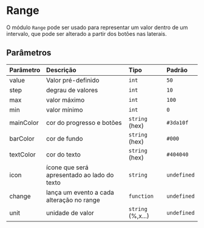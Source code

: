 # Range

O módulo `Range` pode ser usado para representar um valor dentro de um intervalo, que pode ser alterado a partir dos botões nas laterais.

<!-- @example ./example/Example.Html -->

## Parâmetros

| Parâmetro | Descrição                                     | Tipo              | Padrão      |
| :-------- | :-------------------------------------------- | :---------------- | :---------- |
| value     | Valor pré-definido                            | `int`             | `50`        |
| step      | degrau de valores                             | `int`             | `10`        |
| max       | valor máximo                                  | `int`             | `100`       |
| min       | valor mínimo                                  | `int`             | `0`         |
| mainColor | cor do progresso e botões                    | `string` (hex)    | `#3da10f`   |
| barColor  | cor de fundo                                  | `string` (hex)    | `#000`      |
| textColor | cor do texto                                  | `string` (hex)    | `#404040`   |
| icon      | ícone que será apresentado ao lado do texto   | `string`          | `undefined` |
| change    | lança um evento a cada alteração no range     | `function`        | `undefined` |
| unit      | unidade de valor                              | `string` (%,x...) | `undefined` |
